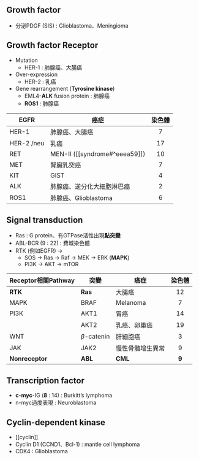 ## Growth factor
- 分泌PDGF (SIS) : Glioblastoma、Meningioma
## Growth factor Receptor
- Mutation
	- HER-1 : 肺腺癌、大腸癌 
- Over-expression
	- HER-2 : 乳癌
- Gene rearrangement (**Tyrosine kinase**)
	- EML4-**ALK** fusion protein : 肺腺癌
	- **ROS1** : 肺腺癌

| EGFR  | 癌症                       | 染色體 |
|-------|----------------------------|:------:|
| HER-1 | 肺腺癌、大腸癌             |    7   |
| HER-2 /neu | 乳癌                       |   17   |
| RET   | MEN-II ([[syndrome#^eeea59]]) |   10   |
| MET   | 腎臟乳突癌                   |    7   |
| KIT   | GIST                       |    4   |
| ALK   | 肺腺癌、逆分化大細胞淋巴癌 |    2   |
| ROS1  | 肺腺癌、Glioblastoma       |    6   |
## Signal transduction
- Ras : G protein、有GTPase活性出現**點突變**
- ABL-BCR (9 : 22) : 費城染色體
- RTK (例如EGFR) -> 
	- SOS -> Ras -> Raf -> MEK -> ERK (**MAPK**)
	- PI3K -> AKT -> mTOR

| Receptor相關Pathway | 突變         | 癌症             | 染色體 |
|--------------|--------------|------------------|:------:|
| **RTK**         | **Ras**          | 大腸癌           |   12   |
| MAPK         | BRAF         | Melanoma         |    7   |
| PI3K         | AKT1         | 胃癌             |   14   |
|              | AKT2         | 乳癌、卵巢癌     |   19   |
| WNT          | $\beta$-catenin | 肝細胞癌         |    3   |
| JAK          | JAK2         | 慢性骨髓增生異常 |    9   |
| **Nonreceptor**  | **ABL**          | **CML**              |    **9**   |
## Transcription factor
- **c-myc**-IG (**8** : 14) : Burkitt’s lymphoma
- n-myc過度表現 : Neuroblastoma
## Cyclin-dependent kinase
- [[cyclin]]
- Cyclin D1 (CCND1、Bcl-1) : mantle cell lymphoma
- CDK4 : Glioblastoma